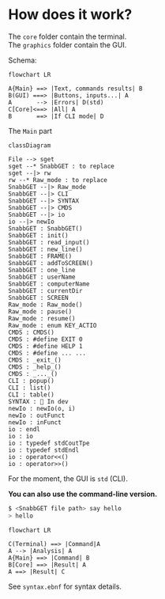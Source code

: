 # How does it work?

The `core` folder contain the terminal.  
The `graphics` folder contain the GUI.

Schema:

```mermaid
flowchart LR

A{Main} ==> |Text, commands results| B
B(GUI) ===> |Buttons, inputs...| A
A       --> |Errors| D(std)
C[Core]<==> |All| A
B       ==> |If CLI mode| D
```

The `Main` part

```mermaid
classDiagram

File --> sget
sget --* SnabbGET : to replace
sget --|> rw
rw --* Raw_mode : to replace
SnabbGET --|> Raw_mode
SnabbGET --|> CLI
SnabbGET --|> SYNTAX
SnabbGET --|> CMDS
SnabbGET --|> io
io --|> newIo
SnabbGET : SnabbGET()
SnabbGET : init()
SnabbGET : read_input()
SnabbGET : new_line()
SnabbGET : FRAME()
SnabbGET : addToSCREEN()
SnabbGET : one_line
SnabbGET : userName
SnabbGET : computerName
SnabbGET : currentDir
SnabbGET : SCREEN
Raw_mode : Raw_mode()
Raw_mode : pause()
Raw_mode : resume()
Raw_mode : enum KEY_ACTIO
CMDS : CMDS()
CMDS : #define EXIT 0
CMDS : #define HELP 1
CMDS : #define ... ...
CMDS : _exit_()
CMDS : _help_()
CMDS : _..._()
CLI : popup()
CLI : list()
CLI : table()
SYNTAX : 🦺 In dev
newIo : newIo(o, i)
newIo : outFunct
newIo : inFunct
io : endl
io : io
io : typedef stdCoutTpe
io : typedef stdEndl
io : operator<<()
io : operator>>()
```

For the moment, the GUI is `std` (CLI).

**You can also use the command-line version.**

```sh
$ <SnabbGET file path> say hello
> hello
```

```mermaid
flowchart LR

C(Terminal) ==> |Command|A
A --> |Analysis| A
A{Main} ==> |Command| B
B[Core] ==> |Result| A
A ==> |Result| C
```

See `syntax.ebnf` for syntax details.
